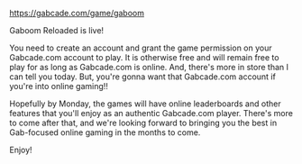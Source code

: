 https://gabcade.com/game/gaboom

Gaboom Reloaded is live!

You need to create an account and grant the game permission on your Gabcade.com account to play. It is otherwise free and will remain free to play for as long as Gabcade.com is online. And, there's more in store than I can tell you today. But, you're gonna want that Gabcade.com account if you're into online gaming!!

Hopefully by Monday, the games will have online leaderboards and other features that you'll enjoy as an authentic Gabcade.com player. There's more to come after that, and we're looking forward to bringing you the best in Gab-focused online gaming in the months to come.

Enjoy!